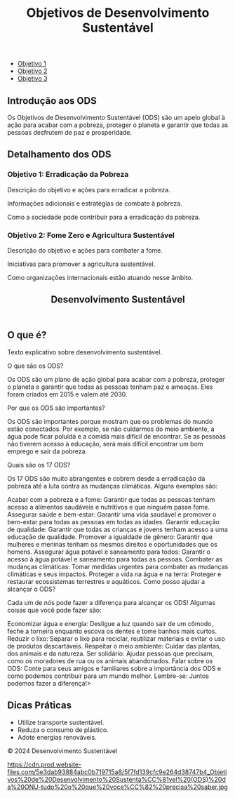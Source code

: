 <!DOCTYPE html>
<html lang="pt-br">
<head>
    <meta charset="UTF-8">
    <meta name="viewport" content="width=device-width, initial-scale=1.0">
    <title>Objetivos de Desenvolvimento Sustentável (ODS)</title>
    <link rel="stylesheet" href="styles.css">
</head>
<body>
    <header>
        <h1>Objetivos de Desenvolvimento Sustentável</h1>
    </header>
    <nav>
        <ul>
            <li><a href="#objetivo1">Objetivo 1</a></li>
            <li><a href="#objetivo2">Objetivo 2</a></li>
            <li><a href="#objetivo3">Objetivo 3</a></li>
            <!-- Adicione mais links para outros ODS conforme necessário -->
        </ul>
    </nav>
    <main>
        <section>
            <h2>Introdução aos ODS</h2>
            <p>Os Objetivos de Desenvolvimento Sustentável (ODS) são um apelo global à ação para acabar com a pobreza, proteger o planeta e garantir que todas as pessoas desfrutem de paz e prosperidade.</p>
        </section>
        <section>
            <h2>Detalhamento dos ODS</h2>
            <article id="objetivo1">
                <h3>Objetivo 1: Erradicação da Pobreza</h3>
                <p>Descrição do objetivo e ações para erradicar a pobreza.</p>
                <p>Informações adicionais e estratégias de combate à pobreza.</p>
                <p>Como a sociedade pode contribuir para a erradicação da pobreza.</p>
            </article>
            <article id="objetivo2">
                <h3>Objetivo 2: Fome Zero e Agricultura Sustentável</h3>
                <p>Descrição do objetivo e ações para combater a fome.</p>
                <p>Iniciativas para promover a agricultura sustentável.</p>
                <p>Como organizações internacionais estão atuando nesse âmbito.</p>
            </article>
        <!DOCTYPE html>
<html lang="pt-BR">
<head>
    <meta charset="UTF-8">
    <meta name="viewport" content="width=device-width, initial-scale=1.0">
    <link rel="stylesheet" href="styles.css">
    <title>Desenvolvimento Sustentável</title>
</head>
<body>
    <header>
        <h1>Desenvolvimento Sustentável</h1>
    </header>
    <main>
        <section>
            <h2>O que é?</h2>
            <p>Texto explicativo sobre desenvolvimento sustentável.</p>
        </Imagine um mundo onde todos tenham comida suficiente para comer, água limpa para beber e um lugar seguro para morar. Onde as pessoas podem ir à escola, ter um emprego e cuidar da saúde. E onde a natureza estará protegida para as futuras gerações. Esse é o objetivo dos 17 Objetivos de Desenvolvimento Sustentável (ODS) da ONU!

O que são os ODS?

Os ODS são um plano de ação global para acabar com a pobreza, proteger o planeta e garantir que todas as pessoas tenham paz e ameaças. Eles foram criados em 2015 e valem até 2030.

Por que os ODS são importantes?

Os ODS são importantes porque mostram que os problemas do mundo estão conectados. Por exemplo, se não cuidarmos do meio ambiente, a água pode ficar poluída e a comida mais difícil de encontrar. Se as pessoas não tiverem acesso à educação, será mais difícil encontrar um bom emprego e sair da pobreza.

Quais são os 17 ODS?

Os 17 ODS são muito abrangentes e cobrem desde a erradicação da pobreza até a luta contra as mudanças climáticas. Alguns exemplos são:

Acabar com a pobreza e a fome: Garantir que todas as pessoas tenham acesso a alimentos saudáveis ​​e nutritivos e que ninguém passe fome.
Assegurar saúde e bem-estar: Garantir uma vida saudável e promover o bem-estar para todas as pessoas em todas as idades.
Garantir educação de qualidade: Garantir que todas as crianças e jovens tenham acesso a uma educação de qualidade.
Promover a igualdade de gênero: Garantir que mulheres e meninas tenham os mesmos direitos e oportunidades que os homens.
Assegurar água potável e saneamento para todos: Garantir o acesso à água potável e saneamento para todas as pessoas.
Combater as mudanças climáticas: Tomar medidas urgentes para combater as mudanças climáticas e seus impactos.
Proteger a vida na água e na terra: Proteger e restaurar ecossistemas terrestres e aquáticos.
Como posso ajudar a alcançar o ODS?

Cada um de nós pode fazer a diferença para alcançar os ODS! Algumas coisas que você pode fazer são:

Economizar água e energia: Desligue a luz quando sair de um cômodo, feche a torneira enquanto escova os dentes e tome banhos mais curtos.
Reduzir o lixo: Separar o lixo para reciclar, reutilizar materiais e evitar o uso de produtos descartáveis.
Respeitar o meio ambiente: Cuidar das plantas, dos animais e da natureza.
Ser solidário: Ajudar pessoas que precisam, como os moradores de rua ou os animais abandonados.
Falar sobre os ODS: Conte para seus amigos e familiares sobre a importância dos ODS e como podemos contribuir para um mundo melhor.
Lembre-se: Juntos podemos fazer a diferença!>
        <section>
            <h2>Dicas Práticas</h2>
            <ul>
                <li>Utilize transporte sustentável.</li>
                <li>Reduza o consumo de plástico.</li>
                <li>Adote energias renováveis.</li>
            </ul>
        </section>
    </main>
    <footer>
        <p>&copy; 2024 Desenvolvimento Sustentável</p>
    </footer>
    <script src="script.js"></script>
</body>
</html>

https://cdn.prod.website-files.com/5e3dab93884abc0b719715a8/5f7fd139cfc9e264d38747b4_Objetivos%20de%20Desenvolvimento%20Sustenta%CC%81vel%20(ODS)%20da%20ONU-tudo%20o%20que%20voce%CC%82%20precisa%20saber.jpg
